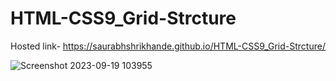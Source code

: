 # HTML-CSS9_Grid-Strcture

Hosted link-
https://saurabhshrikhande.github.io/HTML-CSS9_Grid-Strcture/

![Screenshot 2023-09-19 103955](https://github.com/SaurabhShrikhande/HTML-CSS9_Grid-Strcture/assets/142402502/4934296e-242e-4911-a600-dc277676e4e2)

